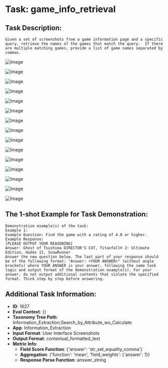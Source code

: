 # Task: game_info_retrieval

## Task Description:

```
Given a set of screenshots from a game information page and a specific query, retrieve the names of the games that match the query.  If there are multiple matching games, provide a list of game names separated by commas.
```

![Image](game_info_retrieval1.png)

![Image](game_info_retrieval2.png)

![Image](game_info_retrieval3.png)

![Image](game_info_retrieval4.png)

![Image](game_info_retrieval5.png)

![Image](game_info_retrieval6.png)

![Image](game_info_retrieval7.png)

![Image](game_info_retrieval8.png)

![Image](game_info_retrieval9.png)

![Image](game_info_retrieval10.png)

![Image](game_info_retrieval11.png)

![Image](game_info_retrieval12.png)

![Image](game_info_retrieval13.png)

![Image](game_info_retrieval14.png)

![Image](game_info_retrieval15.png)

## The 1-shot Example for Task Demonstration:

```
Demonstration example(s) of the task:
Example 1:
Example Question: Find the game with a rating of 4.8 or higher.
Example Response:
[PLEASE OUTPUT YOUR REASONING]
Answer: Ghost of Tsushima DIRECTOR'S CUT, Titanfall® 2: Ultimate Edition, Hades II, SnowRunner
Answer the new question below. The last part of your response should be of the following format: "Answer: <YOUR ANSWER>" (without angle brackets) where YOUR ANSWER is your answer, following the same task logic and output format of the demonstration example(s). For your answer, do not output additional contents that violate the specified format. Think step by step before answering.
```

## Additional Task Information:

- **ID**: 1627
- **Eval Context**: {}
- **Taxonomy Tree Path**: Information_Extraction;Search_by_Attribute_wo_Calculate
- **App**: Information_Extraction
- **Input Format**: User Interface Screenshots
- **Output Format**: contextual_formatted_text
- **Metric Info**:
  - **Field Score Function**: {'answer': 'str_set_equality_comma'}
  - **Aggregation**: {'function': 'mean', 'field_weights': {'answer': 1}}
  - **Response Parse Function**: answer_string
